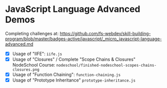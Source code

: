 # JavaScript Language Advanced Demos

Completing challenges at: https://github.com/fs-webdev/skill-building-program/blob/master/badges-active/javascript/_micro_javascript-language-advanced.md

- [x] Usage of "IIFE": `iife.js`
- [x] Usage of "Closures" / Complete "Scope Chains & Closures" NodeSchool Course: `nodeschool/finished-nodeschool-scopes-chains-closures.png`
- [x] Usage of "Function Chaining": `function-chaining.js`
- [x] Usage of "Prototype Inheritance" `prototype-inheritance.js`
